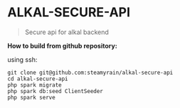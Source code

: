 # ALKAL-SECURE-API

> Secure api for alkal backend

**How to build from github repository:**

using ssh: 
```
git clone git@github.com:steamyrain/alkal-secure-api
cd alkal-secure-api
php spark migrate
php spark db:seed ClientSeeder
php spark serve
```
